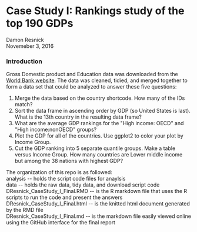 # Case Study I: Rankings study of the top 190 GDPs
Damon Resnick  
Novemeber 3, 2016  

### Introduction
Gross Domestic product and Education data was downloaded from the [World Bank website](http://www.worldbank.org/). The data was cleaned, tidied, and merged together to form a data set that could be analyzed to answer these five questions:  

1)  Merge the data based on the country shortcode. How many of the IDs match?     
2)  Sort the data frame in ascending order by GDP (so United States is last). What is the 13th country in the resulting data frame?  
3)  What are the average GDP rankings for the "High income: OECD" and "High income:nonOECD" groups?  
4)  Plot the GDP for all of the countries. Use ggplot2 to color your plot by Income Group.  
5)  Cut the GDP ranking into 5 separate quantile groups. Make a table versus Income Group. How many countries are Lower middle income but among the 38 nations with highest GDP?   

The organization of this repo is as followed:  
analysis -- holds the script code files for anaylsis  
data -- holds the raw data, tidy data, and download script code  
DResnick_CaseStudy_I_Final.RMD -- is the R markdown file that uses the R scripts to run the code and present the answers  
DResnick_CaseStudy_I_Final.html -- is the knitted html document generated by the RMD file  
DResnick_CaseStudy_I_Final.md -- is the markdown file easily viewed online using the GitHub interface for the final report  
